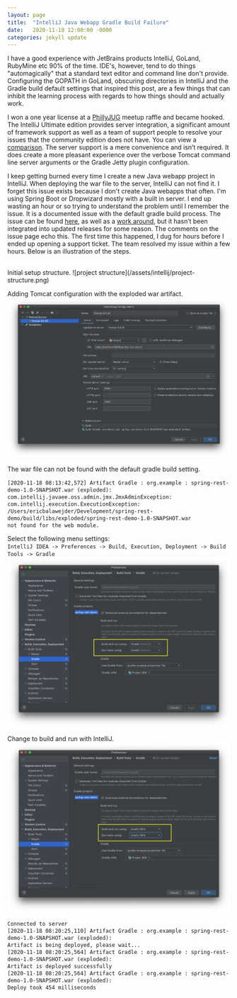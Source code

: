 ```yaml
---
layout: page
title:  "IntelliJ Java Webapp Gradle Build Failure"
date:   2020-11-18 12:00:00 -0000
categories: jekyll update
---
```


I have a good experience with JetBrains products IntelliJ, GoLand, RubyMine etc 90% of the time.
IDE's, however, tend to do things "automagically" that a standard text editor and command line don't provide.
Configuring the GOPATH in GoLand, obscuring directories in IntelliJ and the Gradle build default settings
that inspired this post, are a few things that can inhibit the learning process with regards to how things
should and actually work.

I won a one year license at a [PhillyJUG](https://www.meetup.com/PhillyJUG/) meetup raffle and became hooked. 
The IntelliJ Ultimate edition provides server integration, a significant amount of framework support as well as a 
team of support people to resolve your issues that the community edition does not have. You can view a
[comparison](https://www.jetbrains.com/idea/features/editions_comparison_matrix.html). The server support
is a mere convenience and isn’t required. It does create a more pleasant experience over the verbose Tomcat
command line server arguments or the Gradle Jetty plugin configuration.

I keep getting burned every time I create a new Java webapp project in IntelliJ. 
When deploying the war file to the server, IntelliJ can not find it. I forget this issue exists because 
I don't create Java webapps that often. I'm using Spring Boot or Dropwizard mostly with a built in server. 
I end up wasting an hour or so trying to understand the problem until I remember the issue. It is a 
documented issue with the default gradle build process. The issue can be found
[here](https://youtrack.jetbrains.com/issue/IDEA-176700), as well as a 
[work around](https://youtrack.jetbrains.com/issue/IDEA-178450#focus=streamItem-27-4068591.0-0), but it
hasn’t been integrated into updated releases for some reason. The comments on the issue page echo this. 
The first time this happened, I dug for hours before I ended up opening a support ticket. The team resolved
my issue within a few hours. Below is an illustration of the steps.

<br>
Initial setup structure.
![project structure](/assets/intellij/project-structure.png)


Adding Tomcat configuration with the exploded war artifact.
![server setup](/assets/intellij/server-setup.png)


The war file can not be found with the default gradle build setting.
```
[2020-11-18 08:13:42,572] Artifact Gradle : org.example : spring-rest-demo-1.0-SNAPSHOT.war (exploded): 
com.intellij.javaee.oss.admin.jmx.JmxAdminException: com.intellij.execution.ExecutionException:
/Users/ericbalawejder/Development/spring-rest-demo/build/libs/exploded/spring-rest-demo-1.0-SNAPSHOT.war
not found for the web module.
```
Select the following menu settings:
<br>
`IntelliJ IDEA -> Preferences -> Build, Execution, Deployment -> Build Tools -> Gradle`
![gradle default](/assets/intellij/gradle-default.png)


Change to build and run with IntelliJ.
![build with intellij](/assets/intellij/build-with-intellij.png)

```
Connected to server
[2020-11-18 08:20:25,110] Artifact Gradle : org.example : spring-rest-demo-1.0-SNAPSHOT.war (exploded):
Artifact is being deployed, please wait...
[2020-11-18 08:20:25,564] Artifact Gradle : org.example : spring-rest-demo-1.0-SNAPSHOT.war (exploded):
Artifact is deployed successfully
[2020-11-18 08:20:25,564] Artifact Gradle : org.example : spring-rest-demo-1.0-SNAPSHOT.war (exploded):
Deploy took 454 milliseconds
```